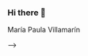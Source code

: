 ### Hi there 👋

<!--
**mpvilamarin/mpvilamarin** is a ✨ _special_ ✨ repository because its `README.md` (this file) appears on your GitHub profile.

Here are some ideas to get you started:

- 🔭 I’m currently working on Crisis Management Project 
- 🌱 I’m currently learning React, Redux, CSS and Typescript
- 👯 I’m looking to collaborate on projects where they need a hand with front-end development and styling
- 🤔 I’m looking for help with nothing here (:
- 💬 Ask me about everything...!!! If I know it, I will respond; if not... I will learn!
- 📫 How to reach me: LinkedIn ---> María Paula Villamarín

-->
